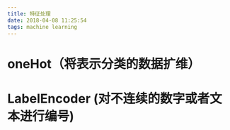 ```yaml
---
title: 特征处理
date: 2018-04-08 11:25:54
tags: machine learning
---
```


# oneHot（将表示分类的数据扩维）
# LabelEncoder (对不连续的数字或者文本进行编号)
